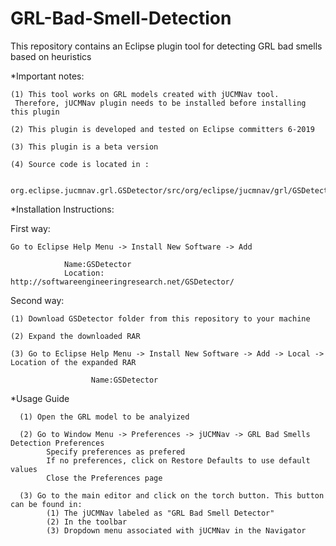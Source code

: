 # GRL-Bad-Smell-Detection
This repository contains an Eclipse plugin tool for detecting GRL bad smells based on heuristics

*Important notes:

    (1) This tool works on GRL models created with jUCMNav tool. 
     Therefore, jUCMNav plugin needs to be installed before installing this plugin
  
    (2) This plugin is developed and tested on Eclipse committers 6-2019

    (3) This plugin is a beta version
     
    (4) Source code is located in :
     
        org.eclipse.jucmnav.grl.GSDetector/src/org/eclipse/jucmnav/grl/GSDetector



*Installation Instructions:

First way:

    Go to Eclipse Help Menu -> Install New Software -> Add
                      
                Name:GSDetector
                Location: http://softwareengineeringresearch.net/GSDetector/

Second way:

    (1) Download GSDetector folder from this repository to your machine

    (2) Expand the downloaded RAR 
                    
    (3) Go to Eclipse Help Menu -> Install New Software -> Add -> Local -> Location of the expanded RAR
                           
                      Name:GSDetector
                      


*Usage Guide
      
      (1) Open the GRL model to be analyized
      
      (2) Go to Window Menu -> Preferences -> jUCMNav -> GRL Bad Smells Detection Preferences 
            Specify preferences as prefered
            If no preferences, click on Restore Defaults to use default values
            Close the Preferences page
     
      (3) Go to the main editor and click on the torch button. This button can be found in:
            (1) The jUCMNav labeled as "GRL Bad Smell Detector"
            (2) In the toolbar
            (3) Dropdown menu associated with jUCMNav in the Navigator
